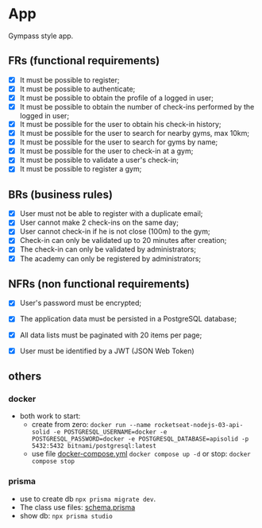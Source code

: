 # App

Gympass style app.


## FRs (functional requirements)
- [x] It must be possible to register;
- [x] It must be possible to authenticate;
- [x] It must be possible to obtain the profile of a logged in user;
- [x] It must be possible to obtain the number of check-ins performed by the logged in user;
- [x] It must be possible for the user to obtain his check-in history;
- [x] It must be possible for the user to search for nearby gyms, max 10km;
- [x] It must be possible for the user to search for gyms by name;
- [x] It must be possible for the user to check-in at a gym;
- [x] It must be possible to validate a user's check-in;
- [x] It must be possible to register a gym;

## BRs (business rules)
- [x] User must not be able to register with a duplicate email;
- [x] User cannot make 2 check-ins on the same day;
- [x] User cannot check-in if he is not close (100m) to the gym;
- [x] Check-in can only be validated up to 20 minutes after creation;
- [x] The check-in can only be validated by administrators;
- [x] The academy can only be registered by administrators;

## NFRs (non functional requirements)
- [x] User's password must be encrypted;
- [x] The application data must be persisted in a PostgreSQL database;
- [x] All data lists must be paginated with 20 items per page;
- [x] User must be identified by a JWT (JSON Web Token)




## others

### docker
* both work to start: 
  * create from zero: ``docker run --name rocketseat-nodejs-03-api-solid -e POSTGRESQL_USERNAME=docker -e POSTGRESQL_PASSWORD=docker -e POSTGRESQL_DATABASE=apisolid -p 5432:5432 bitnami/postgresql:latest``
  * use file [docker-compose.yml](docker-compose.yml) ``docker compose up -d`` or stop: `docker compose stop`

### prisma
* use to create db ``npx prisma migrate dev``. 
* The class use files: [schema.prisma](prisma%2Fschema.prisma)
* show db: ``npx prisma studio``
